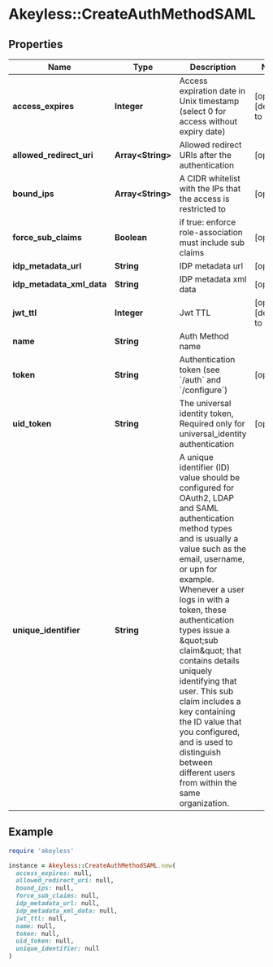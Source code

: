 # Akeyless::CreateAuthMethodSAML

## Properties

| Name | Type | Description | Notes |
| ---- | ---- | ----------- | ----- |
| **access_expires** | **Integer** | Access expiration date in Unix timestamp (select 0 for access without expiry date) | [optional][default to 0] |
| **allowed_redirect_uri** | **Array&lt;String&gt;** | Allowed redirect URIs after the authentication | [optional] |
| **bound_ips** | **Array&lt;String&gt;** | A CIDR whitelist with the IPs that the access is restricted to | [optional] |
| **force_sub_claims** | **Boolean** | if true: enforce role-association must include sub claims | [optional] |
| **idp_metadata_url** | **String** | IDP metadata url | [optional] |
| **idp_metadata_xml_data** | **String** | IDP metadata xml data | [optional] |
| **jwt_ttl** | **Integer** | Jwt TTL | [optional][default to 0] |
| **name** | **String** | Auth Method name |  |
| **token** | **String** | Authentication token (see &#x60;/auth&#x60; and &#x60;/configure&#x60;) | [optional] |
| **uid_token** | **String** | The universal identity token, Required only for universal_identity authentication | [optional] |
| **unique_identifier** | **String** | A unique identifier (ID) value should be configured for OAuth2, LDAP and SAML authentication method types and is usually a value such as the email, username, or upn for example. Whenever a user logs in with a token, these authentication types issue a \&quot;sub claim\&quot; that contains details uniquely identifying that user. This sub claim includes a key containing the ID value that you configured, and is used to distinguish between different users from within the same organization. |  |

## Example

```ruby
require 'akeyless'

instance = Akeyless::CreateAuthMethodSAML.new(
  access_expires: null,
  allowed_redirect_uri: null,
  bound_ips: null,
  force_sub_claims: null,
  idp_metadata_url: null,
  idp_metadata_xml_data: null,
  jwt_ttl: null,
  name: null,
  token: null,
  uid_token: null,
  unique_identifier: null
)
```

